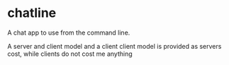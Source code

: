 # chatline
A chat app to use from the command line. 

A server and client model and a client client model is provided as servers cost, while clients do not cost me anything
